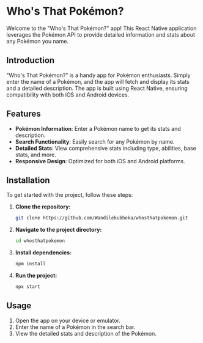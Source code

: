 # Who's That Pokémon?

Welcome to the "Who's That Pokémon?" app! This React Native application leverages the Pokémon API to provide detailed information and stats about any Pokémon you name.



## Introduction

"Who's That Pokémon?" is a handy app for Pokémon enthusiasts. Simply enter the name of a Pokémon, and the app will fetch and display its stats and a detailed description. The app is built using React Native, ensuring compatibility with both iOS and Android devices.

## Features

- **Pokémon Information**: Enter a Pokémon name to get its stats and description.
- **Search Functionality**: Easily search for any Pokémon by name.
- **Detailed Stats**: View comprehensive stats including type, abilities, base stats, and more.
- **Responsive Design**: Optimized for both iOS and Android platforms.

## Installation

To get started with the project, follow these steps:

1. **Clone the repository:**
   ```bash
   git clone https://github.com/Wandilekubheka/whosthatpokemon.git
   ```

2. **Navigate to the project directory:**
   ```bash
   cd whosthatpokemon
   ```

3. **Install dependencies:**
   ```bash
   npm install
   ```


4. **Run the project:**
   ```bash
   npx start
   ```

## Usage

1. Open the app on your device or emulator.
2. Enter the name of a Pokémon in the search bar.
3. View the detailed stats and description of the Pokémon.



